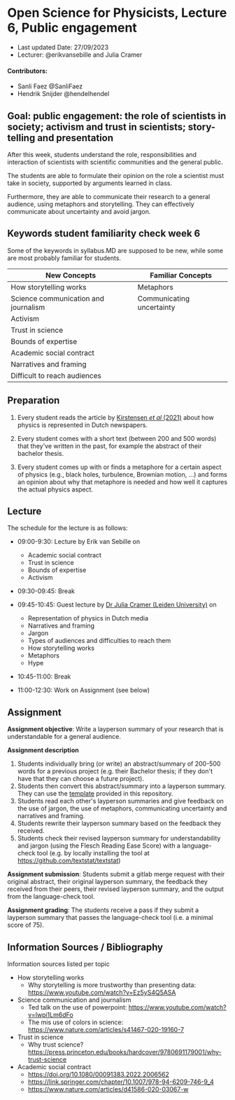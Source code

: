 # Open Science for Physicists, Lecture 6, Public engagement

+ Last updated Date: 27/09/2023
+ Lecturer:  @erikvansebille and Julia Cramer

#### Contributors:
+ Sanli Faez @SanliFaez
+ Hendrik Snijder @hendelhendel

## Goal: public engagement: the role of scientists in society; activism and trust in scientists; story-telling and presentation
After this week, students understand the role, responsibilities and interaction of scientists with scientific communities and the general public.

The students are able to formulate their opinion on the role a scientist must take in society, supported by arguments learned in class.

Furthermore, they are able to communicate their research to a general audience, using metaphors and storytelling. They can effectively communicate about uncertainty and avoid jargon.

## Keywords student familiarity check week 6
Some of the keywords in syllabus.MD are supposed to be new, while some are most probably familiar for students.

|**New Concepts**|**Familiar Concepts**|
|----------------|---------------|
|How storytelling works|Metaphors|
|Science communication and journalism|Communicating uncertainty|
|Activism||
|Trust in science||
|Bounds of expertise||
|Academic social contract||
|Narratives and framing||
|Difficult to reach audiences||


## Preparation

1. Every student reads the article by [Kirstensen _et al_ (2021)](https://jcom.sissa.it/archive/20/07/JCOM_2007_2021_A02) about how physics is represented in Dutch newspapers.

2. Every student comes with a short text (between 200 and 500 words) that they've written in the past, for example the abstract of their bachelor thesis.

3. Every student comes up with or finds a metaphore for a certain aspect of physics (e.g., black holes, turbulence, Brownian motion, ...) and forms an opinion about why that metaphore is needed and how well it captures the actual physics aspect. 

## Lecture

The schedule for the lecture is as follows:

-  09:00-9:30: Lecture by Erik van Sebille on
   - Academic social contract
   - Trust in science
   - Bounds of expertise
   - Activism

- 09:30-09:45: Break

- 09:45-10:45: Guest lecture by [Dr Julia Cramer (Leiden University)](https://www.universiteitleiden.nl/en/staffmembers/julia-cramer#tab-1) on
  - Representation of physics in Dutch media
  - Narratives and framing
  - Jargon
  - Types of audiences and difficulties to reach them
  - How storytelling works
  - Metaphors
  - Hype

- 10:45-11:00: Break

- 11:00-12:30: Work on Assignment (see below)

## Assignment

**Assignment objective**: Write a layperson summary of your research that is understandable for a general audience.

**Assignment description**
1. Students individually bring (or write) an abstract/summary of 200-500 words for a previous project (e.g. their Bachelor thesis; if they don't have that they can choose a future project).
2. Students then convert this abstract/summary into a layperson summary. They can use the [template](layperson_summary_template.md) provided in this repository.
3. Students read each other's layperson summaries and give feedback on the use of jargon, the use of metaphors, communicating uncertainty and narratives and framing.
4. Students rewrite their layperson summary based on the feedback they received.
5. Students check their revised layperson summary for understandability and jargon (using the Flesch Reading Ease Score) with a language-check tool (e.g. by locally installing the tool at https://github.com/textstat/textstat)

**Assignment submission**: Students submit a gitlab merge request with their original abstract, their original layperson summary, the feedback they received from their peers, their revised layperson summary, and the output from the language-check tool.

**Assignment grading**: The students receive a pass if they submit a layperson summary that passes the language-check tool (i.e. a minimal score of 75).

## Information Sources / Bibliography
Information sources listed per topic
+ How storytelling works
  + Why storytelling is more trustworthy than presenting data: https://www.youtube.com/watch?v=Ez5yS4Q5ASA
+ Science communication and journalism
  + Ted talk on the use of powerpoint: https://www.youtube.com/watch?v=Iwpi1Lm6dFo
  + The mis use of colors in science: https://www.nature.com/articles/s41467-020-19160-7
+ Trust in science
  + Why trust science? https://press.princeton.edu/books/hardcover/9780691179001/why-trust-science
+ Academic social contract
  + https://doi.org/10.1080/00091383.2022.2006562
  + https://link.springer.com/chapter/10.1007/978-94-6209-746-9_4
  + https://www.nature.com/articles/d41586-020-03067-w
